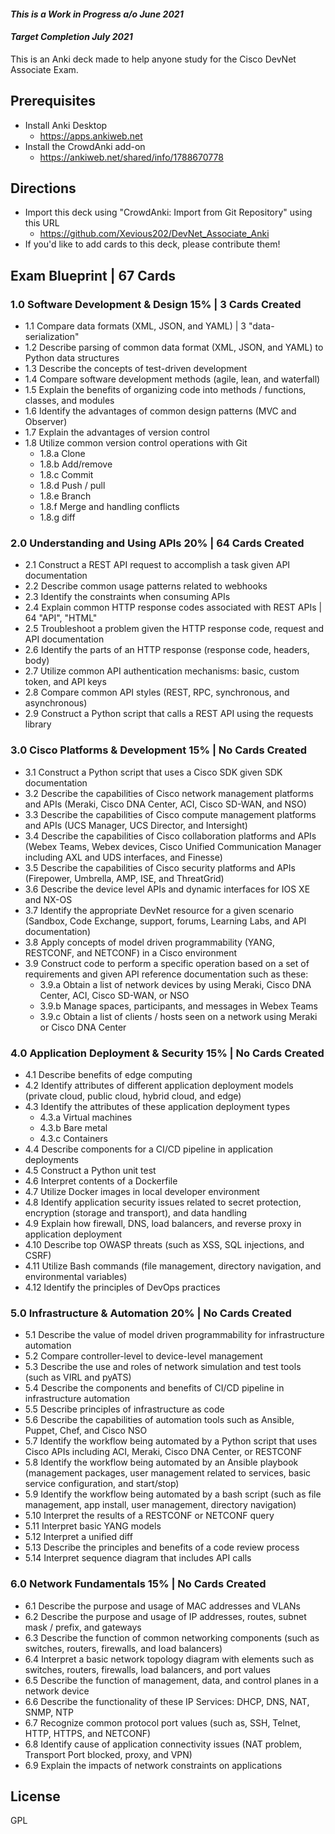 #### _This is a Work in Progress a/o June 2021_
#### _Target Completion July 2021_
This is an Anki deck made to help anyone study for the Cisco DevNet Associate Exam.

## Prerequisites
- Install Anki Desktop
  - https://apps.ankiweb.net
- Install the CrowdAnki add-on
  - https://ankiweb.net/shared/info/1788670778

## Directions
- Import this deck using "CrowdAnki: Import from Git Repository" using this URL
  - https://github.com/Xevious202/DevNet_Associate_Anki
- If you'd like to add cards to this deck, please contribute them!

## Exam Blueprint | 67 Cards
### 1.0 Software Development & Design 15% | 3 Cards Created
- 1.1 Compare data formats (XML, JSON, and YAML) | 3 "data-serialization"
- 1.2 Describe parsing of common data format (XML, JSON, and YAML) to Python data structures
- 1.3 Describe the concepts of test-driven development
- 1.4 Compare software development methods (agile, lean, and waterfall)
- 1.5 Explain the benefits of organizing code into methods / functions, classes, and modules
- 1.6 Identify the advantages of common design patterns (MVC and Observer)
- 1.7 Explain the advantages of version control
- 1.8 Utilize common version control operations with Git
  -  1.8.a Clone
  - 1.8.b Add/remove
  - 1.8.c Commit
  - 1.8.d Push / pull
  - 1.8.e Branch
  - 1.8.f Merge and handling conflicts
  - 1.8.g diff

### 2.0 Understanding and Using APIs 20% | 64 Cards Created
- 2.1 Construct a REST API request to accomplish a task given API documentation
- 2.2 Describe common usage patterns related to webhooks
- 2.3 Identify the constraints when consuming APIs
- 2.4 Explain common HTTP response codes associated with REST APIs | 64 "API", "HTML"
- 2.5 Troubleshoot a problem given the HTTP response code, request and API documentation
- 2.6 Identify the parts of an HTTP response (response code, headers, body)
- 2.7 Utilize common API authentication mechanisms: basic, custom token, and API keys
- 2.8 Compare common API styles (REST, RPC, synchronous, and asynchronous)
- 2.9 Construct a Python script that calls a REST API using the requests library

### 3.0 Cisco Platforms & Development 15% | No Cards Created
- 3.1 Construct a Python script that uses a Cisco SDK given SDK documentation
- 3.2 Describe the capabilities of Cisco network management platforms and APIs (Meraki, Cisco DNA Center, ACI, Cisco SD-WAN, and NSO)
- 3.3 Describe the capabilities of Cisco compute management platforms and APIs (UCS Manager, UCS Director, and Intersight)
- 3.4 Describe the capabilities of Cisco collaboration platforms and APIs (Webex Teams, Webex devices, Cisco Unified Communication Manager including AXL and UDS interfaces, and Finesse)
- 3.5 Describe the capabilities of Cisco security platforms and APIs (Firepower, Umbrella, AMP, ISE, and ThreatGrid)
- 3.6 Describe the device level APIs and dynamic interfaces for IOS XE and NX-OS
- 3.7 Identify the appropriate DevNet resource for a given scenario (Sandbox, Code Exchange, support, forums, Learning Labs, and API documentation)
- 3.8 Apply concepts of model driven programmability (YANG, RESTCONF, and NETCONF) in a Cisco environment
- 3.9 Construct code to perform a specific operation based on a set of requirements and given API reference documentation such as these:
  - 3.9.a Obtain a list of network devices by using Meraki, Cisco DNA Center, ACI, Cisco SD-WAN, or NSO
  - 3.9.b Manage spaces, participants, and messages in Webex Teams
  - 3.9.c Obtain a list of clients / hosts seen on a network using Meraki or Cisco DNA Center

### 4.0 Application Deployment & Security 15% | No Cards Created
- 4.1 Describe benefits of edge computing
- 4.2 Identify attributes of different application deployment models (private cloud, public cloud, hybrid cloud, and edge)
- 4.3 Identify the attributes of these application deployment types
  - 4.3.a Virtual machines
  - 4.3.b Bare metal
  - 4.3.c Containers
- 4.4 Describe components for a CI/CD pipeline in application deployments
- 4.5 Construct a Python unit test
- 4.6 Interpret contents of a Dockerfile
- 4.7 Utilize Docker images in local developer environment
- 4.8 Identify application security issues related to secret protection, encryption (storage and transport), and data handling
- 4.9 Explain how firewall, DNS, load balancers, and reverse proxy in application deployment
- 4.10 Describe top OWASP threats (such as XSS, SQL injections, and CSRF)
- 4.11 Utilize Bash commands (file management, directory navigation, and environmental variables)
- 4.12 Identify the principles of DevOps practices

### 5.0 Infrastructure & Automation 20% | No Cards Created
- 5.1 Describe the value of model driven programmability for infrastructure automation
- 5.2 Compare controller-level to device-level management
- 5.3 Describe the use and roles of network simulation and test tools (such as VIRL and pyATS)
- 5.4 Describe the components and benefits of CI/CD pipeline in infrastructure automation
- 5.5 Describe principles of infrastructure as code
- 5.6 Describe the capabilities of automation tools such as Ansible, Puppet, Chef, and Cisco NSO
- 5.7 Identify the workflow being automated by a Python script that uses Cisco APIs including ACI, Meraki, Cisco DNA Center, or RESTCONF
- 5.8 Identify the workflow being automated by an Ansible playbook (management packages, user management related to services, basic service configuration, and start/stop)
- 5.9 Identify the workflow being automated by a bash script (such as file management, app install, user management, directory navigation)
- 5.10 Interpret the results of a RESTCONF or NETCONF query
- 5.11 Interpret basic YANG models
- 5.12 Interpret a unified diff
- 5.13 Describe the principles and benefits of a code review process
- 5.14 Interpret sequence diagram that includes API calls

### 6.0 Network Fundamentals 15% | No Cards Created
- 6.1 Describe the purpose and usage of MAC addresses and VLANs
- 6.2 Describe the purpose and usage of IP addresses, routes, subnet mask / prefix, and gateways
- 6.3 Describe the function of common networking components (such as switches, routers, firewalls, and load balancers)
- 6.4 Interpret a basic network topology diagram with elements such as switches, routers, firewalls, load balancers, and port values
- 6.5 Describe the function of management, data, and control planes in a network device
- 6.6 Describe the functionality of these IP Services: DHCP, DNS, NAT, SNMP, NTP
- 6.7 Recognize common protocol port values (such as, SSH, Telnet, HTTP, HTTPS, and NETCONF)
- 6.8 Identify cause of application connectivity issues (NAT problem, Transport Port blocked, proxy, and VPN)
- 6.9 Explain the impacts of network constraints on applications

## License

GPL
